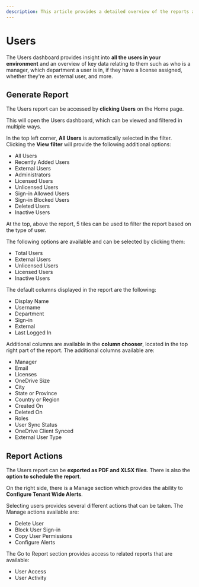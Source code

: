 ```yaml
---
description: This article provides a detailed overview of the reports available for Sites, Microsoft Teams & Groups, and Users. 
---
```


# Users 

The Users dashboard provides insight into **all the users in your environment** and an overview of key data relating to them such as who is a manager, which department a user is in, if they have a license assigned, whether they're an external user, and more.

## Generate Report

The Users report can be accessed by **clicking Users** on the Home page. 

This will open the Users dashboard, which can be viewed and filtered in multiple ways. 

In the top left corner, **All Users** is automatically selected in the filter. Clicking the **View filter** will provide the following additional options: 

  * All Users
  * Recently Added Users
  * External Users
  * Administrators 
  * Licensed Users
  * Unlicensed Users
  * Sign-in Allowed Users
  * Sign-in Blocked Users
  * Deleted Users
  * Inactive Users

At the top, above the report, 5 tiles can be used to filter the report based on the type of user.

The following options are available and can be selected by clicking them:
  * Total Users
  * External Users
  * Unlicensed Users
  * Licensed Users
  * Inactive Users


The default columns displayed in the report are the following:
  * Display Name
  * Username
  * Department
  * Sign-in
  * External
  * Last Logged In

Additional columns are available in the **column chooser**, located in the top right part of the report. The additional columns available are:
 * Manager
 * Email
 * Licenses
 * OneDrive Size
 * City
 * State or Province
 * Country or Region
 * Created On
 * Deleted On
 * Roles
 * User Sync Status
 * OneDrive Client Synced
 * External User Type

## Report Actions

The Users report can be **exported as PDF and XLSX files**. There is also the **option to schedule the report**.

On the right side, there is a Manage section which provides the ability to **Configure Tenant Wide Alerts**.

Selecting users provides several different actions that can be taken. The Manage actions available are: 
  * Delete User
  * Block User Sign-in
  * Copy User Permissions
  * Configure Alerts

  The Go to Report section provides access to related reports that are available:
  * User Access
  * User Activity 
